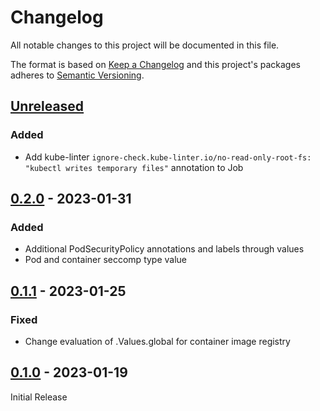 # Changelog

All notable changes to this project will be documented in this file.

The format is based on [Keep a Changelog](http://keepachangelog.com/en/1.0.0/)
and this project's packages adheres to [Semantic Versioning](http://semver.org/spec/v2.0.0.html).

## [Unreleased]

### Added

- Add kube-linter `ignore-check.kube-linter.io/no-read-only-root-fs: "kubectl writes temporary files"` annotation to Job

## [0.2.0] - 2023-01-31

### Added

- Additional PodSecurityPolicy annotations and labels through values
- Pod and container seccomp type value

## [0.1.1] - 2023-01-25

### Fixed

- Change evaluation of .Values.global for container image registry

## [0.1.0] - 2023-01-19

Initial Release

[Unreleased]: https://github.com/giantswarm/kubectl-apply-job/compare/v0.2.0...HEAD
[0.2.0]: https://github.com/giantswarm/kubectl-apply-job/compare/v0.1.1...v0.2.0
[0.1.1]: https://github.com/giantswarm/kubectl-apply-job/compare/v0.1.0...v0.1.1
[0.1.0]: https://github.com/giantswarm/kubectl-apply-job/releases/tag/v0.1.0
